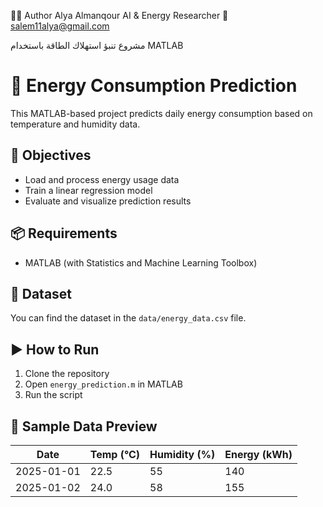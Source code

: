 👩‍💻 Author
Alya Almanqour
AI & Energy Researcher
📧 salem11alya@gmail.com

مشروع تنبؤ استهلاك الطاقة باستخدام MATLAB
# 🔋 Energy Consumption Prediction

This MATLAB-based project predicts daily energy consumption based on temperature and humidity data.

## 🎯 Objectives

- Load and process energy usage data
- Train a linear regression model
- Evaluate and visualize prediction results

## 📦 Requirements

- MATLAB (with Statistics and Machine Learning Toolbox)

## 📁 Dataset

You can find the dataset in the `data/energy_data.csv` file.

## ▶️ How to Run

1. Clone the repository
2. Open `energy_prediction.m` in MATLAB
3. Run the script

## 🧪 Sample Data Preview

| Date       | Temp (°C) | Humidity (%) | Energy (kWh) |
|------------|------------|----------------|----------------|
| 2025-01-01 | 22.5       | 55             | 140            |
| 2025-01-02 | 24.0       | 58             | 155            |

